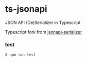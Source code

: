 # ts-jsonapi
JSON API (De)Serializer in Typescript

Typescript fork from [jsonapi-serializer](https://github.com/SeyZ/jsonapi-serializer)

### test

```bash
$ npm run test
```
